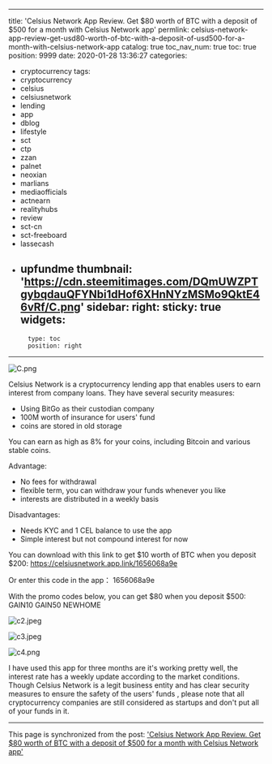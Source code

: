
---
title: 'Celsius Network App Review. Get $80 worth of BTC with a deposit of $500 for a month with Celsius Network app'
permlink: celsius-network-app-review-get-usd80-worth-of-btc-with-a-deposit-of-usd500-for-a-month-with-celsius-network-app
catalog: true
toc_nav_num: true
toc: true
position: 9999
date: 2020-01-28 13:36:27
categories:
- cryptocurrency
tags:
- cryptocurrency
- celsius
- celsiusnetwork
- lending
- app
- dblog
- lifestyle
- sct
- ctp
- zzan
- palnet
- neoxian
- marlians
- mediaofficials
- actnearn
- realityhubs
- review
- sct-cn
- sct-freeboard
- lassecash
- upfundme
thumbnail: 'https://cdn.steemitimages.com/DQmUWZPTgybqdauQFYNbi1dHof6XHnNYzMSMo9QktE46vRf/C.png'
sidebar:
    right:
        sticky: true
widgets:
    -
        type: toc
        position: right
---


![C.png](https://cdn.steemitimages.com/DQmUWZPTgybqdauQFYNbi1dHof6XHnNYzMSMo9QktE46vRf/C.png)

Celsius Network is a cryptocurrency lending app that enables users to earn interest from company loans. They have several security measures:
* Using BitGo as their custodian company
* 100M worth of insurance for users' fund
* coins are stored in old storage 

You can earn as high as 8%  for your coins, including Bitcoin and various stable coins.

Advantage: 
* No fees for withdrawal
* flexible term, you can withdraw your funds whenever you like
* interests are distributed in a weekly basis

Disadvantages:
* Needs KYC and 1 CEL balance to use the app
* Simple interest but not compound interest for now

You can download with this link to get $10 worth of BTC when you deposit $200:
https://celsiusnetwork.app.link/1656068a9e

Or enter this code in the app： 1656068a9e

With the promo codes below, you can get $80 when you deposit $500:
GAIN10
GAIN50
NEWHOME

![c2.jpeg](https://cdn.steemitimages.com/DQmedVJBDYeX4hjLYWfcziQGx4aHHfNvxuRqyjTHGsXN7Zj/c2.jpeg)

![c3.jpeg](https://cdn.steemitimages.com/DQmV6GLxsZcu6xtjMS7y4bmrXCTUBk46BiqsuN8DhQa5Byd/c3.jpeg)

![c4.png](https://cdn.steemitimages.com/DQmbk86bBHRPUcpczEcZo4LpzPbPbc1du1GWnpkfKdc153c/c4.png)

I have used this app for three months are it's working pretty well, the interest rate has a weekly update according to the market conditions. Though Celsius Network is a legit business entity and has clear security measures to ensure the safety of the users' funds , please note that all cryptocurrency companies are still considered as startups and don't put all of your funds in it.

- - -

This page is synchronized from the post: ['Celsius Network App Review. Get $80 worth of BTC with a deposit of $500 for a month with Celsius Network app'](https://steemit.com/@htliao/celsius-network-app-review-get-usd80-worth-of-btc-with-a-deposit-of-usd500-for-a-month-with-celsius-network-app)

